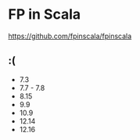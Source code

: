 # FP in Scala

https://github.com/fpinscala/fpinscala

## :(

- 7.3
- 7.7 - 7.8
- 8.15
- 9.9
- 10.9
- 12.14
- 12.16
